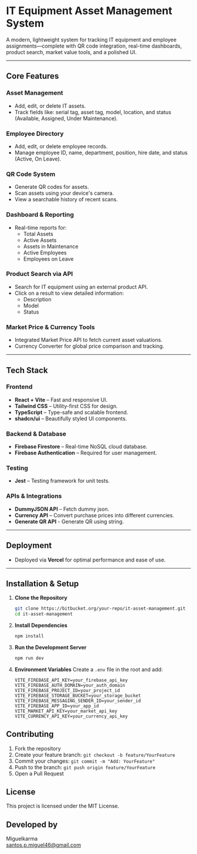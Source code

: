 # IT Equipment Asset Management System

A modern, lightweight system for tracking IT equipment and employee assignments—complete with QR code integration, real-time dashboards, product search, market value tools, and a polished UI.

---

## Core Features

### Asset Management

- Add, edit, or delete IT assets.
- Track fields like: serial tag, asset tag, model, location, and status (Available, Assigned, Under Maintenance).

### Employee Directory

- Add, edit, or delete employee records.
- Manage employee ID, name, department, position, hire date, and status (Active, On Leave).

### QR Code System

- Generate QR codes for assets.
- Scan assets using your device's camera.
- View a searchable history of recent scans.

### Dashboard & Reporting

- Real-time reports for:
  - Total Assets
  - Active Assets
  - Assets in Maintenance
  - Active Employees
  - Employees on Leave

### Product Search via API

- Search for IT equipment using an external product API.
- Click on a result to view detailed information:
  - Description
  - Model
  - Status

### Market Price & Currency Tools

- Integrated Market Price API to fetch current asset valuations.
- Currency Converter for global price comparison and tracking.

---

## Tech Stack

### Frontend

- **React + Vite** – Fast and responsive UI.
- **Tailwind CSS** – Utility-first CSS for design.
- **TypeScript** – Type-safe and scalable frontend.
- **shadcn/ui** – Beautifully styled UI components.

### Backend & Database

- **Firebase Firestore** – Real-time NoSQL cloud database.
- **Firebase Authentication** – Required for user management.

### Testing

- **Jest** – Testing framework for unit tests.

### APIs & Integrations

- **DummyJSON API** – Fetch dummy json.
- **Currency API** – Convert purchase prices into different currencies.
- **Generate QR API** - Generate QR using string.

---

## Deployment

- Deployed via **Vercel** for optimal performance and ease of use.

---

## Installation & Setup

1. **Clone the Repository**

   ```bash
   git clone https://bitbucket.org/your-repo/it-asset-management.git
   cd it-asset-management
   ```

2. **Install Dependencies**

   ```bash
   npm install
   ```

3. **Run the Development Server**

   ```bash
   npm run dev
   ```

4. **Environment Variables**
   Create a `.env` file in the root and add:
   ```
   VITE_FIREBASE_API_KEY=your_firebase_api_key
   VITE_FIREBASE_AUTH_DOMAIN=your_auth_domain
   VITE_FIREBASE_PROJECT_ID=your_project_id
   VITE_FIREBASE_STORAGE_BUCKET=your_storage_bucket
   VITE_FIREBASE_MESSAGING_SENDER_ID=your_sender_id
   VITE_FIREBASE_APP_ID=your_app_id
   VITE_MARKET_API_KEY=your_market_api_key
   VITE_CURRENCY_API_KEY=your_currency_api_key
   ```

## Contributing

1. Fork the repository
2. Create your feature branch: `git checkout -b feature/YourFeature`
3. Commit your changes: `git commit -m "Add: YourFeature"`
4. Push to the branch: `git push origin feature/YourFeature`
5. Open a Pull Request

## License

This project is licensed under the MIT License.

## Developed by

Miguelkarma  
santos.p.miguel46@gmail.com
